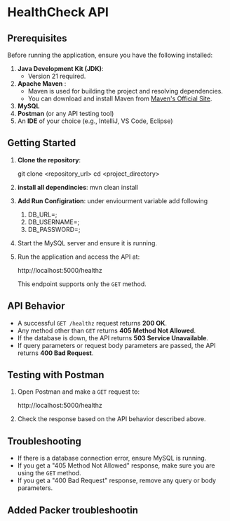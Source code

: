 
# HealthCheck API

## Prerequisites
Before running the application, ensure you have the following installed:
1. **Java Development Kit (JDK)**:
    - Version 21 required.
2. **Apache Maven** :
    - Maven is used for building the project and resolving dependencies.
    - You can download and install Maven from [Maven's Official Site](https://maven.apache.org/).
3. **MySQL**
4. **Postman** (or any API testing tool)
5. An **IDE** of your choice (e.g., IntelliJ, VS Code, Eclipse)

## Getting Started

1. **Clone the repository**:
  
   git clone <repository_url>
   cd <project_directory>

2. **install all dependincies**:
      mvn clean install
3. **Add Run Configiration**:
   under enviourment variable add following
    1. DB_URL=<db url>;
    2. DB_USERNAME=<db username>;
    3. DB_PASSWORD=<db password>; 

4. Start the MySQL server and ensure it is running.

5. Run the application and access the API at:
   
   http://localhost:5000/healthz
  
   This endpoint supports only the `GET` method.
 
## API Behavior

- A successful `GET /healthz` request returns **200 OK**.
- Any method other than `GET` returns **405 Method Not Allowed**.
- If the database is down, the API returns **503 Service Unavailable**.
- If query parameters or request body parameters are passed, the API returns **400 Bad Request**.

## Testing with Postman

1. Open Postman and make a `GET` request to:

   http://localhost:5000/healthz
   
2. Check the response based on the API behavior described above.

## Troubleshooting

- If there is a database connection error, ensure MySQL is running.
- If you get a "405 Method Not Allowed" response, make sure you are using the `GET` method.
- If you get a "400 Bad Request" response, remove any query or body parameters.

## Added Packer troubleshootin